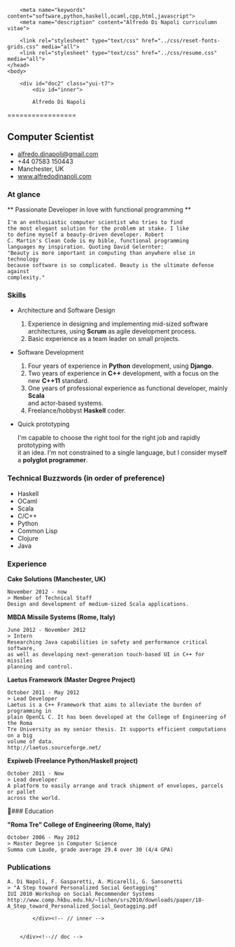 <!DOCTYPE html PUBLIC "-//W3C//DTD XHTML 1.0 Strict//EN" "http://www.w3.org/TR/xhtml1/DTD/xhtml1-strict.dtd">
<html><head><meta http-equiv="Content-Type" content="text/html; charset=UTF-8">
        <title>Alfredo Di Napoli | Passionate SW Developer | alfredo.dinapoli@gmail.com</title>
        

        <meta name="keywords" content="software,python,haskell,ocaml,cpp,html,javascript">
        <meta name="description" content="Alfredo Di Napoli curriculumn vitae">

        <link rel="stylesheet" type="text/css" href="../css/reset-fonts-grids.css" media="all"> 
        <link rel="stylesheet" type="text/css" href="../css/resume.css" media="all">
    </head>
    <body>

        <div id="doc2" class="yui-t7">
            <div id="inner">

            Alfredo Di Napoli
=================

Computer Scientist
------------------

* alfredo.dinapoli@gmail.com
* +44 07583 150443
* Manchester, UK
* www.alfredodinapoli.com

### At glance

** Passionate Developer in love with functional programming **

    I'm an enthusiastic computer scientist who tries to find
    the most elegant solution for the problem at stake. I like
    to define myself a beauty-driven developer. Robert
    C. Martin's Clean Code is my bible, functional programming
    languages my inspiration. Quoting David Gelernter:
    "Beauty is more important in computing than anywhere else in technology
    because software is so complicated. Beauty is the ultimate defense against     
    complexity."

### Skills


* Architecture and Software Design

    1. Experience in designing and implementing mid-sized software architectures, using
    **Scrum** as agile development process.
    2. Basic experience as a team leader on small projects.

* Software Development

    1. Four years of experience in **Python** development, using **Django**.
    2. Two years of experience in **C++** development, with a focus on the new **C++11** 
    standard.
    3. One years of professional experience as functional developer, mainly **Scala**      
    and actor-based systems.
    4. Freelance/hobbyst **Haskell** coder.
    
* Quick prototyping

    I'm capable to choose the right tool for the right job and rapidly prototyping with         
    it an idea. I'm not constrained to a single language, but I consider myself a 
    **polyglot programmer**.

### Technical Buzzwords (in order of preference)

* Haskell
* OCaml
* Scala
* C/C++
* Python
* Common Lisp
* Clojure
* Java


### Experience

**Cake Solutions (Manchester, UK)**

    November 2012 - now
    > Member of Technical Staff
    Design and development of medium-sized Scala applications.

**MBDA Missile Systems (Rome, Italy)**

    June 2012 - November 2012
    > Intern
    Researching Java capabilities in safety and performance critical software,
    as well as developing next-generation touch-based UI in C++ for missiles
    planning and control.
    
**Laetus Framework (Master Degree Project)**

    October 2011 - May 2012
    > Lead Developer
    Laetus is a C++ Framework that aims to alleviate the burden of programming in
    plain OpenCL C. It has been developed at the College of Engineering of the Roma
    Tre University as my senior thesis. It supports efficient computations on a big
    volume of data.
    http://laetus.sourceforge.net/

**Expiweb (Freelance Python/Haskell project)**

    October 2011 - Now
    > Lead developer
    A platform to easily arrange and track shipment of envelopes, parcels or pallet 
    across the world.

### Education

**"Roma Tre" College of Engineering (Rome, Italy)**
    
    October 2006 - May 2012
    > Master Degree in Computer Science
    Summa cum Laude, grade average 29.4 over 30 (4/4 GPA)
    
### Publications

    A. Di Napoli, F. Gasparetti, A. Micarelli, G. Sansonetti
    > "A Step toward Personalized Social Geotagging"
    IUI 2010 Workshop on Social Recommender Systems
    http://www.comp.hkbu.edu.hk/~lichen/srs2010/downloads/paper/18-
    A_Step_toward_Personalized_Social_Geotagging.pdf

            </div><!-- // inner -->


        </div><!--// doc -->
</body>
</html>
